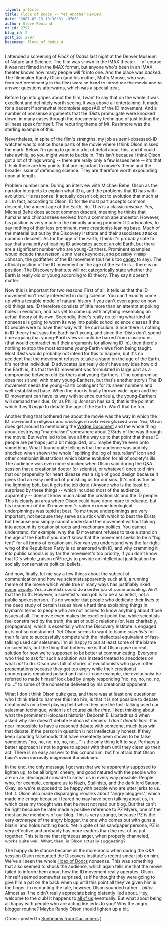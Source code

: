 ```yaml
---
layout: article
title: Flock of Dodos -- Yet Another Review.
date: '2007-02-13 10:38:31 -0700'
author: Steve Reuland
mt_id: 2797
blog_id: 2
post_id: 2797
basename: flock_of_dodos_4
---
```

I attended a screening of _Flock of Dodos_ last night at the Denver Museum of Nature and Science.   The film was shown in the IMAX theater -- of course it was not filmed in the IMAX format, but anyone who's been in an IMAX theater knows how many people will fit into one.  And the place was _packed_.  The filmmaker Randy Olson (and his mother, Muffy Moose, who was featured prominently in the film) were on hand to introduce the movie and to answer questions afterwards, which was a special treat.

Before I go into gripes about the film, I want to say that on the whole it was excellent and definitely worth seeing.  It was above all entertaining.  It made for a decent if somewhat incomplete exposÃ© of the ID movement.  And a number of nonsense arguments that the IDists promulgate were knocked down, in many cases through the documentary technique of just letting the silliness speak for itself.  The recurring theme of Mt. Rushmore was the sterling example of this.

Nevertheless, in spite of the film's strengths, my job as semi-obsessed-ID-watcher was to notice those parts of the movie where I think Olson missed the mark.  Below I'm going to go into a lot of detail about this, and it could take awhile, so you might want to buckle in.  This isn't because I think Olson got a lot of things wrong -- there are really only a few issues here -- it's that I think these are key points that are important to movie's theme and the broader issue of defending science.  They are therefore worth expounding upon at length.

Problem number one:  During an interview with Michael Behe, Olson as the narrator interjects to explain what ID _is_, and the problems that ID has with evolution.  His response:  It actually doesn't object to evolution that much at all.  In fact, according to Olson, ID for the most part accepts common descent, the ancient age of the Earth, etc.  This is a classic _mistake_.   Yes, Michael Behe does accept common descent, meaning he thinks that humans and chimpanzees evolved from a common ape ancestor.  However, his position is very much in the minority among prominent ID advocates, to say nothing of their less prominent, more creationist-leaning base.  Much of the material put out by the Discovery Institute and their associates attacks common descent.   As for the age of the Earth, I think it's probably safe to say that a majority of leading ID advocates accept an old Earth, but there are a significant number who are young-Earthers.  Prominent examples would include Paul Nelson, John Mark Reynolds, and possibly Phillip Johnson, the godfather of the ID movement (but he's too [cagey](/archives/2004/10/phillip-johnson-2.html) to say).   The official position of the ID movement on the age of the Earth is...  there is no position.  The Discovery Institute will not categorically state whether the Earth is really old or young according to ID theory.  They say it doesn't matter.

Now this is important for two reasons:  First of all, it tells us that the ID movement isn't really interested in  doing science.  You can't exactly come up with a testable model of natural history if you can't even agree on how old things are.  ID therefore consists of little more than an attempt at poking holes in evolution, and has yet to come up with anything resembling an actual theory of its own.  Secondly, there's really no telling what kind of nonsense is going to worm its way into public school science classes if the ID people were to have their way with the curriculum.  Since there is nothing in ID theory that says the Earth isn't young, and since the IDists don't spend time arguing that young-Earth views should be barred from classrooms (that would contradict half their arguments for allowing ID in), then there's nothing to stop the most extreme young-Earth views from being taught. Most IDists would probably not intend for this to happen, but it's no accident that the movement refuses to take a stand on the age of the Earth.   It's not that individual ID advocates just really don't have any idea how old the Earth is, it's that the ID movement was formulated in large part as a compromise between old-Earthers and young-Earthers.  (The compromise does not sit well with many young-Earthers, but that's another story.)  The ID movement needs the young-Earth contingent for its sheer numbers and well-established base.   When the door is finally thrown wide-open and the ID movement can have its way with science curricula, the young-Earthers will demand their due.  Or, as Phillip Johnson has said, that is the point at which they'll _begin_ to debate the age of the Earth.  Won't that be fun.

Another thing that bothered me about the movie was the way in which the ID movement's religious and ideological roots were glossed over.  Yes, Olson does get around to mentioning the [Wedge Document](http://www.antievolution.org/features/wedge.html) and the whole thing about destroying "materialism" somewhere about 2/3rds of the way through the movie.  But we're led to believe all the way up to that point that these ID people are perhaps just a bit misguided, or...  maybe they're even onto something.   What I found quite telling is that the audience was audibly shocked when shown the whole "splitting the log of naturalism" icon and other creationist illustrations which blame evolution for all of society's ills.  The audience was even more shocked when Olson said during the Q&A session that a creationist doctor (or scientist, or whatever) once told him that our propensity for heart disease was a sign of good design because it gives God an easy method of punishing us for our sins.   (It's not as fun as the lightning bolt, but it gets the job done.)   Anyone who is the least bit surprised by these things -- which included most of the audience, apparently -- doesn't know much about the creationists and the ID people.  This is clearly an area where Olson could have done more to educate, but his treatment of the ID movement's rather extreme ideological underpinnings was tepid at best.   To me these underpinnings are very important, not because they serve as a stick with which to beat the IDists, but because you simply cannot understand the movement without taking into account its creationist roots and reactionary politics.   You cannot understand, for example, why the ID movement refuses to take a stand on the age of the Earth if you don't know that the movement seeks to be a "big tent" for all forms of creationism.  Nor can you understand why the far right-wing of the Republican Party is so enamored with ID, and why cramming it into public schools is by far the movement's top priority, if you don't know that ID's whole _raison d'Ãªtre_is to provide an intellectual justification for socially conservative political beliefs.

And now, finally, let me say a few things about the subject of communication and how we scientists apparently suck at it, a running theme of the movie which while true in many ways has justifiably irked [some](http://scienceblogs.com/pharyngula/2006/02/how_do_we_win_these_battles.php) [people](http://scienceblogs.com/strangerfruit/2006/02/im_in_better_mood.php).   Yes, scientists could do a better job of communicating.  Ain't that the truth.  However, a scientist's main job is to be a scientist, not a public spokesperson.  It's no wonder that people who dedicate their lives to the deep study of certain issues have a hard time explaining things in layman's terms to people who are not inclined to know anything about those issues at all.  The movie even makes the excellent point that while scientists feel constrained by the truth, the art of public relations (or, less charitably, propaganda), which is essentially what the Discovery Institute is engaged in, is not so constrained.  Yet Olson seems to want to blame _scientists_ for their failure to successfully compete with the intellectual equivalent of fast-talking used car salesmen.  I'm all happy to put at least some of the blame on scientists, but the thing that bothers me is that Olson gave no real solution for how we're supposed to be better at communicating.  Everyone who tried to ask for such a solution was instead treated to  anecdotes on what _not_ to do.  Olson was full of stories of evolutionists who gave rotten presentations because they got too angry while their creationist counterparts remained poised and calm.  In one example, the evolutionist he referred to made himself look bad by simply responding "no, no, no, no, no, no...." to some of the nonsense delivered by his creationist opponent.

What I don't think Olson quite gets, and there was at least one questioner who I think tried to hammer this into him, is that it is not possible to debate creationists on a level playing field when they use the fast-talking used car salesman technique, which is of course _all the time_.  I kept thinking about what the prominent Holocaust historian Deborah E. Lipstadt said when asked why she doesn't debate Holocaust deniers:  _I don't debate liars_.  It is near impossible to have a reasoned debate with someone, much less win that debate, if the person in question is not intellectually honest.  If they keep spouting falsehoods that have repeatedly been shown to be false, sometimes "no, no, no, no, no, no...." is the only thing left to say.  Perhaps a better approach is not to agree to appear with them until they clean up their act.  There is no easy answer to this conundrum, but I'm afraid that Olson hasn't even correctly diagnosed the problem.

In the end, the only message I got was that we're apparently supposed to lighten up, to be all bright, cheery, and good natured with the people who are on an ideological crusade to smear us in every way possible.  People who, for example, [compare us](http://www.antievolution.org/cgi-bin/ikonboard/ikonboard.cgi?s=45d1618b44a4358b;act=ST;f=9;t=713;st=0) to Nazis, Stalinists, and the dark lord Sauron.  Okay, so we're supposed to be happy with people who are utter jerks to us.  Got it.  Olson also made disparaging remarks about "angry bloggers", which made me cringe because I feared he may have been talking about us, in which case my thought was that he must not read our blog.  But that can't be right because he later made a positive reference to PZ Myers, one of the most active members of our blog.  This is very strange, because PZ is the very _archetype_ of the angry blogger, the one who comes out with guns a blazin' and holds nothing back. Yet in spite of his sandpaper persona, PZ is very effective and probably has more readers than the rest of us put together.  This tells me that righteous anger, when properly channeled, works quite well.  What, then, is Olson actually suggesting?

The happy dude stance became all the more ironic when during the Q&A session Olson recounted the Discovery Institute's recent smear job on him.  We've all seen the whole [Hoax of Dodos](http://scienceblogs.com/pharyngula/2007/02/discovery_institute_fires_its.php) nonsense.  This was something that also seemed to shock the audience, which again tells me that the movie failed to inform them about how the ID movement really operates.  Olson himself seemed somewhat surprised, as if he thought they were going to give him a pat on the back when up until this point all they've given him is the finger.  In recounting the tale, however, Olson sounded rather...  _bitter_.  Almost as if he didn't really appreciate being blatantly lied about.  Hey, welcome to the club!  It happens to [all of us](http://scienceblogs.com/strangerfruit/2007/01/crowther_and_the_di_distort_st.php) eventually.  But what about being all happy with people who are acting like jerks to you?  Why the angry blogger routine? Maybe Randy Olson should lighten up a bit.

(Cross-posted to [Sunbeams from Cucumbers](http://stevereuland.blogspot.com/2007/02/flock-of-dodos-yet-another-review.html).)
